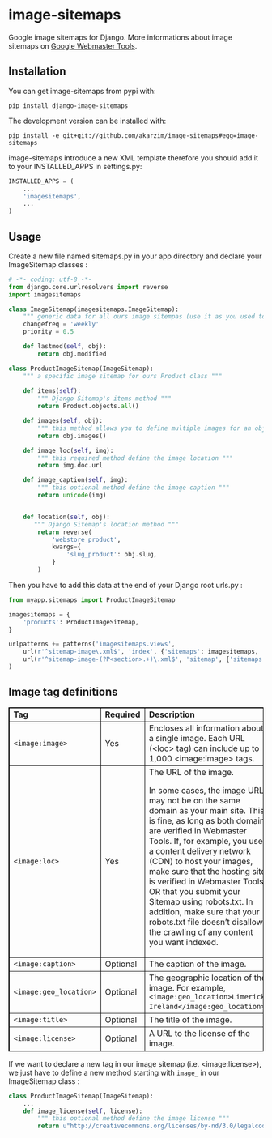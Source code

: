 # image-sitemaps

Google image sitemaps for Django. More informations about image sitemaps on [Google Webmaster Tools](http://support.google.com/webmasters/bin/answer.py?hl=en&answer=178636&topic=20986&ctx=topic).

## Installation

You can get image-sitemaps from pypi with:

```shell
pip install django-image-sitemaps
```

The development version can be installed with:

```shell
pip install -e git+git://github.com/akarzim/image-sitemaps#egg=image-sitemaps
```

image-sitemaps introduce a new XML template therefore you should add it to your INSTALLED_APPS in settings.py:

```python
INSTALLED_APPS = (
    ...
    'imagesitemaps',
    ...
)
```

## Usage

Create a new file named sitemaps.py in your app directory and declare your ImageSitemap classes :
```python
# -*- coding: utf-8 -*-
from django.core.urlresolvers import reverse
import imagesitemaps

class ImageSitemap(imagesitemaps.ImageSitemap):
    """ generic data for all ours image sitempas (use it as you used to with Django Sitemap) """  
    changefreq = 'weekly'
    priority = 0.5

    def lastmod(self, obj):
        return obj.modified

class ProductImageSitemap(ImageSitemap):
    """ a specific image sitemap for ours Product class """
    
    def items(self):
        """ Django Sitemap's items method """
        return Product.objects.all()

    def images(self, obj):
        """ this method allows you to define multiple images for an object """
        return obj.images()

    def image_loc(self, img):
        """ this required method define the image location """
        return img.doc.url

    def image_caption(self, img):
        """ this optional method define the image caption """
        return unicode(img)


    def location(self, obj):
       """ Django Sitemap's location method """
        return reverse(
            'webstore_product',
            kwargs={
                'slug_product': obj.slug,
            }
        )
```

Then you have to add this data at the end of your Django root urls.py :

```python 
from myapp.sitemaps import ProductImageSitemap

imagesitemaps = {
    'products': ProductImageSitemap,
}

urlpatterns += patterns('imagesitemaps.views',
    url(r'^sitemap-image\.xml$', 'index', {'sitemaps': imagesitemaps, 'template_name': 'image_sitemap.xml'}),
    url(r'^sitemap-image-(?P<section>.+)\.xml$', 'sitemap', {'sitemaps': imagesitemaps, 'template_name': 'image_sitemap.xml'}),
)
```

## Image tag definitions

<table border="1" bordercolor="#000000" cellpadding="3" cellspacing="0" width="80%">
<tbody>
  <tr>
      <td><strong>Tag</strong></td>
    <td><strong>Required</strong></td>
    <td><strong>Description</strong></td>
  </tr>
  <tr>
    <td><code>&lt;image:image&gt;</code></td>
    <td>Yes</td>
    <td>Encloses all information about a single image. Each URL (&lt;loc&gt; tag) can include up to 1,000 &lt;image:image&gt; tags.</td>
  </tr>
  <tr>
    <td><code>&lt;image:loc&gt;</code></td>
    <td>Yes</td>
    <td>The URL of the image.<p>In some cases, the image URL may not be on the same domain as your main site. This is fine, as long as both domains are verified in Webmaster Tools. If, for example, you use a content delivery network (CDN) to host your images, make sure that the hosting site is verified in Webmaster Tools OR that you submit your Sitemap using robots.txt. In addition, make sure that your robots.txt file doesn’t disallow the crawling of any content you want indexed.</p></td>
  </tr>
  <tr>
    <td><code>&lt;image:caption&gt;</code></td>
    <td>Optional</td>
    <td>The caption of the image.</td>
  </tr>
  <tr>
    <td><code>&lt;image:geo_location&gt;</code></td>
    <td>Optional</td>
    <td>The geographic location of the image. For example, <code>&lt;image:geo_location&gt;Limerick, Ireland&lt;/image:geo_location&gt;</code>.</td>
  </tr>
  <tr>
    <td><code>&lt;image:title&gt;</code></td>
    <td>Optional</td>
    <td>The title of the image.</td>
  </tr>
  <tr>
    <td><code>&lt;image:license&gt;</code></td>
    <td>Optional</td>
    <td>A URL to the license of the image.</td>
  </tr>
</tbody>
</table>


If we want to declare a new tag in our image sitemap (i.e. &lt;image:license&gt;), 
we just have to define a new method starting with `image_` in our ImageSitemap class :

```python
class ProductImageSitemap(ImageSitemap):
    ...
    def image_license(self, license):
        """ this optional method define the image license """
        return u"http://creativecommons.org/licenses/by-nd/3.0/legalcode"
```